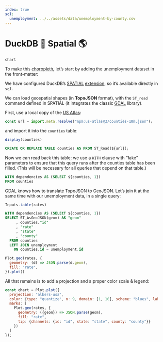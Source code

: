 ```yaml
---
index: true
sql:
  unemployment: ../../assets/data/unemployment-by-county.csv
---
```


# DuckDB 🐤 Spatial 🌎

```js
chart
```

To make this [choropleth](/plot/choropleth), let’s start by adding the unemployment dataset in the front-matter:


We have configured DuckDB’s [SPATIAL](https://duckdb.org/docs/extensions/spatial/overview.html) [extension](https://observablehq.com/framework/lib/duckdb#extensions), so it’s available directly in `sql`.

We can load geospatial shapes (in **TopoJSON** format), with the `ST_read` command defined in SPATIAL (it integrates the classic [GDAL](https://duckdb.org/docs/extensions/spatial/gdal.html) library).

First, use a local copy of the [US Atlas](https://github.com/topojson/us-atlas):

```js echo
const url = import.meta.resolve("npm:us-atlas@3/counties-10m.json");
```

and import it into the `counties` table:

```js
display(counties)
```

```sql echo id=[counties]
CREATE OR REPLACE TABLE counties AS FROM ST_Read(${url});
```

Now we can read back this table; we use a `WITH` clause with “fake” parameters to ensure that this query runs after the counties table has been filled. (This will be necessary for all queries that depend on that table.)

```sql echo
WITH dependencies AS (SELECT ${counties, 1})
FROM counties
```

GDAL knows how to translate TopoJSON to GeoJSON. Let’s join it at the same time with our unemployment data, in a single query:

```js
Inputs.table(rates)
```

```sql echo id=rates dispaly
WITH dependencies AS (SELECT ${counties, 1})
SELECT ST_AsGeoJSON(geom) AS "geom"
     , counties."id"
     , "rate"
     , "state"
     , "county"
  FROM counties
  LEFT JOIN unemployment
    ON counties.id = unemployment.id
```

```js echo
Plot.geo(rates, {
  geometry: (d) => JSON.parse(d.geom),
  fill: "rate",
}).plot()
```

All that remains is to add a projection and a proper color scale & legend:

```js echo
const chart = Plot.plot({
  projection: "albers-usa",
  color: {type: "quantize", n: 9, domain: [1, 10], scheme: "blues", label: "Unemployment rate (%)", legend: true},
  marks: [
    Plot.geo(rates, {
      geometry: ({geom}) => JSON.parse(geom),
      fill: "rate",
      tip: {channels: {id: "id", state: "state", county: "county"}}
    })
  ]
});
```
